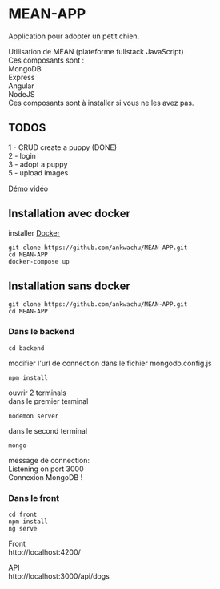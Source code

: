 # MEAN-APP

Application pour adopter un petit chien. 

Utilisation de MEAN (plateforme fullstack JavaScript)  
Ces composants sont :  
MongoDB  
Express  
Angular  
NodeJS  
Ces composants sont à installer si vous ne les avez pas.  

## TODOS  
1 - CRUD create a puppy (DONE)  
2 - login   
3 - adopt a puppy  
5 - upload images

    
[Démo vidéo](https://www.loom.com/share/3c6d0830a8304cfa8772d6a391a5c266)

## Installation avec docker  

installer [Docker](https://docs.docker.com/get-docker/)  

```
git clone https://github.com/ankwachu/MEAN-APP.git   
cd MEAN-APP
docker-compose up
```

## Installation sans docker
```
git clone https://github.com/ankwachu/MEAN-APP.git   
cd MEAN-APP    
```
### Dans le backend
```
cd backend
```
modifier l'url de connection dans le fichier mongodb.config.js
```
npm install
```
ouvrir 2 terminals  
dans le premier terminal
```
nodemon server
```  
dans le second terminal
```
mongo
```
message de connection:  
Listening on port 3000  
Connexion MongoDB !

### Dans le front
```
cd front
npm install
ng serve
```

Front  
http://localhost:4200/

API  
http://localhost:3000/api/dogs
